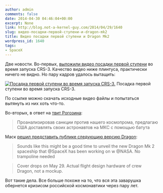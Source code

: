 ```yaml
---
author: admin
comments: false
date: 2014-04-30 04:46:04+00:00
excerpt: None
link: http://blog.not-a-kernel-guy.com/2014/04/29/1640
slug: видео-посадки-первой-ступени-и-dragon-mk2
title: Видео посадки первой ступени и Dragon Mk2
wordpress_id: 1640
tags:
- SpaceX
---
```


Две новости. Во-первых, [выложили видео посадки первой ступени](http://www.spacex.com/news/2014/04/29/first-stage-landing-video) во время запуска CRS-3. Качество видео ниже плинтуса, практически ничего не видно. Но пару кадров удалось вытащить:

[![Посадка первой ступени во время запуска CRS-3. ](/2014/04/csr3_landing.jpg)](/2014/04/csr3_landing.jpg) Посадка первой ступени во время запуска CRS-3. 

По ссылке можно скачать исходные видео файлы и попытаться вытянуть из них хоть что-то.

Во-вторых, в ответ на [твит Рогозина](https://twitter.com/Rogozin/status/461137034292527104):

> Проанализировав санкции против нашего космопрома, предлагаю США доставлять своих астронавтов на МКС с помощью батута

Маск [решил представить публике следующию версию Dragon](https://twitter.com/elonmusk/status/461279062837968897):

> Sounds like this might be a good time to unveil the new Dragon Mk 2 spaceship that @SpaceX has been working on w @NASA. No trampoline needed

> Cover drops on May 29. Actual flight design hardware of crew Dragon, not a mockup.

Вот такие дела. Все больше похоже на то, что вся эта заварушка обернется кризисом российской космонавтики через пару лет.
